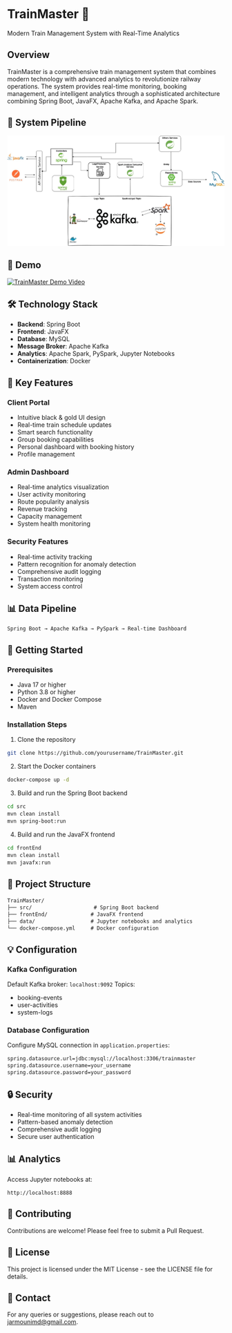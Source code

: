# TrainMaster 🚂

Modern Train Management System with Real-Time Analytics

## Overview
TrainMaster is a comprehensive train management system that combines modern technology with advanced analytics to revolutionize railway operations. The system provides real-time monitoring, booking management, and intelligent analytics through a sophisticated architecture combining Spring Boot, JavaFX, Apache Kafka, and Apache Spark.

## 🔄 System Pipeline
![TrainMaster Pipeline](Pipline%20image/TrainMaster.jpg)

## 🎥 Demo
[![TrainMaster Demo Video](https://img.youtube.com/vi/oXnukq-EdlU/maxresdefault.jpg)](https://youtu.be/oXnukq-EdlU)

## 🛠️ Technology Stack
- **Backend**: Spring Boot
- **Frontend**: JavaFX
- **Database**: MySQL
- **Message Broker**: Apache Kafka
- **Analytics**: Apache Spark, PySpark, Jupyter Notebooks
- **Containerization**: Docker

## 🎯 Key Features

### Client Portal
- Intuitive black & gold UI design
- Real-time train schedule updates
- Smart search functionality
- Group booking capabilities
- Personal dashboard with booking history
- Profile management

### Admin Dashboard
- Real-time analytics visualization
- User activity monitoring
- Route popularity analysis
- Revenue tracking
- Capacity management
- System health monitoring

### Security Features
- Real-time activity tracking
- Pattern recognition for anomaly detection
- Comprehensive audit logging
- Transaction monitoring
- System access control

## 📊 Data Pipeline
```
Spring Boot → Apache Kafka → PySpark → Real-time Dashboard
```

## 🚀 Getting Started

### Prerequisites
- Java 17 or higher
- Python 3.8 or higher
- Docker and Docker Compose
- Maven

### Installation Steps

1. Clone the repository
```bash
git clone https://github.com/yourusername/TrainMaster.git
```

2. Start the Docker containers
```bash
docker-compose up -d
```

3. Build and run the Spring Boot backend
```bash
cd src
mvn clean install
mvn spring-boot:run
```

4. Build and run the JavaFX frontend
```bash
cd frontEnd
mvn clean install
mvn javafx:run
```

## 📁 Project Structure
```
TrainMaster/
├── src/                    # Spring Boot backend
├── frontEnd/              # JavaFX frontend
├── data/                  # Jupyter notebooks and analytics
└── docker-compose.yml     # Docker configuration
```

## 💡 Configuration

### Kafka Configuration
Default Kafka broker: `localhost:9092`
Topics:
- booking-events
- user-activities
- system-logs

### Database Configuration
Configure MySQL connection in `application.properties`:
```properties
spring.datasource.url=jdbc:mysql://localhost:3306/trainmaster
spring.datasource.username=your_username
spring.datasource.password=your_password
```

## 🔒 Security
- Real-time monitoring of all system activities
- Pattern-based anomaly detection
- Comprehensive audit logging
- Secure user authentication

## 📊 Analytics
Access Jupyter notebooks at:
```
http://localhost:8888
```

## 🤝 Contributing
Contributions are welcome! Please feel free to submit a Pull Request.

## 📝 License
This project is licensed under the MIT License - see the LICENSE file for details.

## 📧 Contact
For any queries or suggestions, please reach out to jarmounimd@gmail.com.
